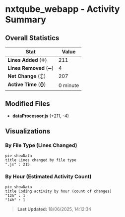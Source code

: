 # nxtqube_webapp - Activity Summary 

## Overall Statistics

| Stat                   | Value                                                             |
| ---------------------- | ----------------------------------------------------------------- |
| **Lines Added** (➕)   | 211                                          |
| **Lines Removed** (➖) | 4                                        |
| **Net Change** (↕)    | 207                |
| **Active Time** (⌚)   | 0 minute |


## Modified Files
- **dataProcessor.js** (+211, -4)

## Visualizations

### By File Type (Lines Changed)

```mermaid
pie showData
title Lines changed by file type
".js" : 215
```

### By Hour (Estimated Activity Count)

```mermaid
pie showData
title Coding activity by hour (count of changes)
"12h" : 1
"14h" : 1
```


> **Last Updated:** 18/06/2025, 14:12:34